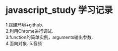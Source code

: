 # javascript_study  学习记录


1.搭建环境+github.  
2.利用Chrome进行调试.  
3.function的简单实例，arguments输出参数.  
4.面向对象.
5.音频<audio>


